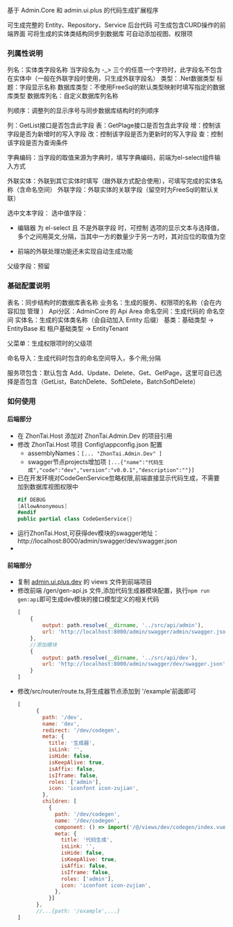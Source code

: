 ﻿
基于 Admin.Core 和 admin.ui.plus 的代码生成扩展程序

可生成完整的 Entity、Repository、Service 后台代码
可生成包含CURD操作的前端界面
可将生成的实体类结构同步到数据库
可自动添加视图、权限项

### 列属性说明
列名：实体类字段名称  当字段名为 -_> 三个的任意一个字符时，此字段名不包含在实体中（一般在外联字段时使用，只生成外联字段名）
类型：.Net数据类型
标题：字段显示名称
数据库类型：不使用FreeSql的默认类型映射时填写指定的数据库类型
数据库列名：自定义数据库列名称

列顺序：调整列的显示序号与同步数据库结构时的列顺序

列：GetList接口是否包含此字段
表：GetPlage接口是否包含此字段
增：控制该字段是否为新增时的写入字段
改：控制该字段是否为更新时的写入字段
查：控制该字段是否为查询条件

字典编码：当字段的取值来源为字典时，填写字典编码，前端为el-select组件输入方式

外联实体：外联到其它实体时填写（跟外联方式配合使用），可填写完成的实体名称（含命名空间）
外联字段：外联实体的关联字段（留空时为FreeSql的默认关联）

选中文本字段：
选中值字段：

- 编辑器 为 el-select 且  不是外联字段 时，可控制 选项的显示文本与选择值，多个之间用英文,分隔，当其中一方的数量少于另一方时，其对应位的取值为空

- 前端的外联处理功能还未实现自动生成功能

父级字段：预留

### 基础配置说明

表名：同步结构时的数据库表名称
业务名：生成的服务、权限项的名称（会在内容扣加 管理 ）
Api分区：AdminCore 的 Api Area
命名空间：生成代码的 命名空间
实体名：生成的实体类名称（会自动加入 Entity 后缀）
基类：基础类型 -> EntityBase 和 租户基础类型 -> EntityTenant

父菜单：生成权限项时的父级项

命名导入：生成代码时包含的命名空间导入，多个用;分隔

服务项包含：默认包含 Add、Update、Delete、Get、GetPage，这里可自已选择是否包含（GetList，BatchDelete、SoftDelete，BatchSoftDelete）

### 如何使用
#### 后端部分
- 在 ZhonTai.Host 添加对 ZhonTai.Admin.Dev 的项目引用
- 修改 ZhonTai.Host 项目 Config\appconfig.json 配置
    - assemblyNames：`[... "ZhonTai.Admin.Dev" ]`
    - swagger节点projects增加项 `[...{"name":"代码生成","code":"dev","version":"v0.0.1","description":""}]`
- 已在开发环境对CodeGenService忽略权限,前端直接显示代码生成，不需要加到数据库视图权限中
    ``` cs
    #if DEBUG
    [AllowAnonymous]
    #endif
    public partial class CodeGenService{}
    ```
- 运行ZhonTai.Host,可获得dev模块的swagger地址：http://localhost:8000/admin/swagger/dev/swagger.json
- 
#### 前端部分
- 复制 [admin.ui.plus.dev](https://github.com/share36/admin.ui.plus.dev) 的 views 文件到前端项目
- 修改前端 /gen/gen-api.js 文件,添加代码生成器模块配置，执行`npm run gen:api`即可生成dev模块的接口模型定义的相关代码
    ``` js
    [
        {
            output: path.resolve(__dirname, '../src/api/admin'),
            url: 'http://localhost:8000/admin/swagger/admin/swagger.json',
        },
        //添加模块
        {
            output: path.resolve(__dirname, '../src/api/dev'),
            url: 'http://localhost:8000/admin/swagger/dev/swagger.json',
        }
    ]
    ```
- 修改/src/router/route.ts,将生成器节点添加到 '/example'前面即可
  ```js
  [
        {
          path: '/dev',
          name: 'dev',
          redirect: '/dev/codegen',
          meta: {
            title: '生成器',
            isLink: '',
            isHide: false,
            isKeepAlive: true,
            isAffix: false,
            isIframe: false,
            roles: ['admin'],
            icon: 'iconfont icon-zujian',
          },
          children: [
            {
              path: '/dev/codegen',
              name: '/dev/codegen',
              component: () => import('/@/views/dev/codegen/index.vue'),
              meta: {
                title: '代码生成',
                isLink: '',
                isHide: false,
                isKeepAlive: true,
                isAffix: false,
                isIframe: false,
                roles: ['admin'],
                icon: 'iconfont icon-zujian',
              },
            }]
        },
        //...{path: '/example',...}
  ]
  ```